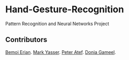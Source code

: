 # Hand-Gesture-Recognition
Pattern Recognition and Neural Networks Project

## Contributors

[Bemoi Erian](https://github.com/bemoierian).
[Mark Yasser](https://github.com/markyasser).
[Peter Atef](https://github.com/EngPeterAtef).
[Donia Gameel](https://github.com/DoniaGameel).
